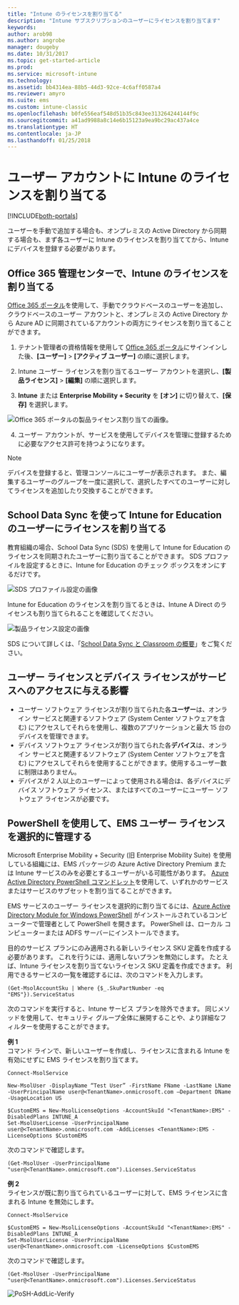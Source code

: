 ```yaml
---
title: "Intune のライセンスを割り当てる"
description: "Intune サブスクリプションのユーザーにライセンスを割り当てます"
keywords: 
author: arob98
ms.author: angrobe
manager: dougeby
ms.date: 10/31/2017
ms.topic: get-started-article
ms.prod: 
ms.service: microsoft-intune
ms.technology: 
ms.assetid: bb4314ea-88b5-44d3-92ce-4c6aff0587a4
ms.reviewer: amyro
ms.suite: ems
ms.custom: intune-classic
ms.openlocfilehash: b0fe556eaf548d51b35c843ee313264244144f9c
ms.sourcegitcommit: a41ad9988a8c14e6b15123a9ea9bc29ac437a4ce
ms.translationtype: HT
ms.contentlocale: ja-JP
ms.lasthandoff: 01/25/2018
---
```

# <a name="assign-intune-licenses-to-your-user-accounts"></a>ユーザー アカウントに Intune のライセンスを割り当てる

[!INCLUDE[both-portals](./includes/note-for-both-portals.md)]

ユーザーを手動で追加する場合も、オンプレミスの Active Directory から同期する場合も、まず各ユーザーに Intune のライセンスを割り当ててから、Intune にデバイスを登録する必要があります。

## <a name="assign-an-intune-license-in-the-office-365-admin-center"></a>Office 365 管理センターで、Intune のライセンスを割り当てる

[Office 365 ポータル](http://go.microsoft.com/fwlink/p/?LinkId=698854)を使用して、手動でクラウドベースのユーザーを追加し、クラウドベースのユーザー アカウントと、オンプレミスの Active Directory から Azure AD に同期されているアカウントの両方にライセンスを割り当てることができます。

1.  テナント管理者の資格情報を使用して [Office 365 ポータル](http://go.microsoft.com/fwlink/p/?LinkId=698854)にサインインした後、**[ユーザー]** > **[アクティブ ユーザー]** の順に選択します。

2.  Intune ユーザー ライセンスを割り当てるユーザー アカウントを選択し、**[製品ライセンス]** > **[編集]** の順に選択します。

3.  **Intune** または **Enterprise Mobility + Security** を **[オン]** に切り替えて、**[保存]** を選択します。

  ![Office 365 ポータルの製品ライセンス割り当ての画像。](./media/office-assign-license.png)

4. ユーザー アカウントが、サービスを使用してデバイスを管理に登録するために必要なアクセス許可を持つようになります。

> [!NOTE]
> デバイスを登録すると、管理コンソールにユーザーが表示されます。 また、編集するユーザーのグループを一度に選択して、選択したすべてのユーザーに対してライセンスを追加したり交換することができます。

## <a name="use-school-data-sync-to-assign-licenses-to-users-in-intune-for-education"></a>School Data Sync を使って Intune for Education のユーザーにライセンスを割り当てる
教育組織の場合、School Data Sync (SDS) を使用して Intune for Education のライセンスを同期されたユーザーに割り当てることができます。 SDS プロファイルを設定するときに、Intune for Education のチェック ボックスをオンにするだけです。  

![SDS プロファイル設定の画像](./media/i4e-sds-profile-setup-setting.png)

Intune for Education のライセンスを割り当てるときは、Intune A Direct のライセンスも割り当てられることを確認してください。

![製品ライセンス設定の画像](./media/i4e-set-licenses.png)

SDS について詳しくは、「[School Data Sync と Classroom の概要](https://support.office.com/article/Overview-of-School-Data-Sync-and-Classroom-f3d1147b-4ade-4905-8518-508e729f2e91?ui=en-US&rs=en-US&ad=US)」をご覧ください。

## <a name="how-user-and-device-licenses-affect-access-to-services"></a>ユーザー ライセンスとデバイス ライセンスがサービスへのアクセスに与える影響
* ユーザー ソフトウェア ライセンスが割り当てられた各**ユーザー**は、オンライン サービスと関連するソフトウェア (System Center ソフトウェアを含む) にアクセスしてそれらを使用し、複数のアプリケーションと最大 15 台のデバイスを管理できます。
* デバイス ソフトウェア ライセンスが割り当てられた各**デバイス**は、オンライン サービスと関連するソフトウェア (System Center ソフトウェアを含む) にアクセスしてそれらを使用することができます。使用するユーザー数に制限はありません。
* デバイスが 2 人以上のユーザーによって使用される場合は、各デバイスにデバイス ソフトウェア ライセンス、またはすべてのユーザーにユーザー ソフトウェア ライセンスが必要です。

## <a name="use-powershell-to-selectively-manage-ems-user-licenses"></a>PowerShell を使用して、EMS ユーザー ライセンスを選択的に管理する
Microsoft Enterprise Mobility + Security (旧 Enterprise Mobility Suite) を使用している組織には、EMS パッケージの Azure Active Directory Premium または Intune サービスのみを必要とするユーザーがいる可能性があります。 [Azure Active Directory PowerShell コマンドレット](https://msdn.microsoft.com/library/jj151815.aspx)を使用して、いずれかのサービスまたはサービスのサブセットを割り当てることができます。

EMS サービスのユーザー ライセンスを選択的に割り当てるには、[Azure Active Directory Module for Windows PowerShell](https://msdn.microsoft.com/library/jj151815.aspx#bkmk_installmodule) がインストールされているコンピューターで管理者として PowerShell を開きます。 PowerShell は、ローカル コンピューターまたは ADFS サーバーにインストールできます。

目的のサービス プランにのみ適用される新しいライセンス SKU 定義を作成する必要があります。 これを行うには、適用しないプランを無効にします。 たとえば、Intune ライセンスを割り当てないライセンス SKU 定義を作成できます。 利用できるサービスの一覧を確認するには、次のコマンドを入力します。

    (Get-MsolAccountSku | Where {$_.SkuPartNumber -eq "EMS"}).ServiceStatus

次のコマンドを実行すると、Intune サービス プランを除外できます。 同じメソッドを使用して、セキュリティ グループ全体に展開することや、より詳細なフィルターを使用することができます。

**例 1**<br>
コマンド ラインで、新しいユーザーを作成し、ライセンスに含まれる Intune を有効にせずに EMS ライセンスを割り当てます。

    Connect-MsolService

    New-MsolUser -DisplayName “Test User” -FirstName FName -LastName LName -UserPrincipalName user@<TenantName>.onmicrosoft.com –Department DName -UsageLocation US

    $CustomEMS = New-MsolLicenseOptions -AccountSkuId "<TenantName>:EMS" -DisabledPlans INTUNE_A
    Set-MsolUserLicense -UserPrincipalName user@<TenantName>.onmicrosoft.com -AddLicenses <TenantName>:EMS -LicenseOptions $CustomEMS


次のコマンドで確認します。

    (Get-MsolUser -UserPrincipalName "user@<TenantName>.onmicrosoft.com").Licenses.ServiceStatus

**例 2**<br>
ライセンスが既に割り当てられているユーザーに対して、EMS ライセンスに含まれる Intune を無効にします。

    Connect-MsolService

    $CustomEMS = New-MsolLicenseOptions -AccountSkuId "<TenantName>:EMS" -DisabledPlans INTUNE_A
    Set-MsolUserLicense -UserPrincipalName user@<TenantName>.onmicrosoft.com -LicenseOptions $CustomEMS

次のコマンドで確認します。

    (Get-MsolUser -UserPrincipalName "user@<TenantName>.onmicrosoft.com").Licenses.ServiceStatus

![PoSH-AddLic-Verify](./media/posh-addlic-verify.png)
